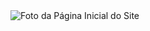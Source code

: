 <img src="https://github.com/llucasgs/project01/assets/87665591/19823577-6732-4af7-999f-fec92bf3d17e" alt="Foto da Página Inicial do Site">
